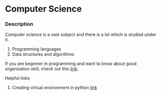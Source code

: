 # Computer Science
### Description
Computer science is a vast subject and there is a lot which is studied under it.

1. Programming languages
2. Data structures and algorithms



If you are beginner in programming and want to know about good organisation skill, check out this [link](https://goodresearch.dev/). 



Helpful links
1. Creating virtual environment in python [link](/cs/virtual_env.md)